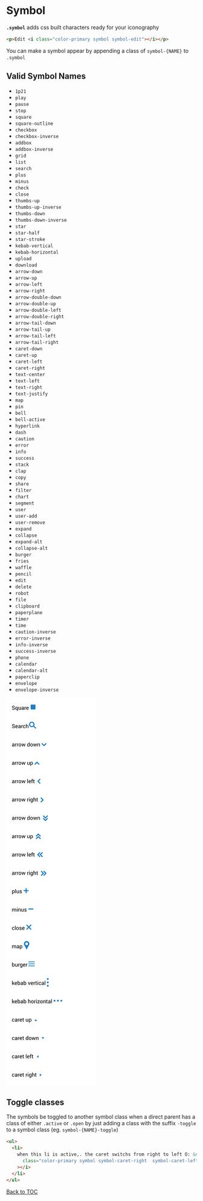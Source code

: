 # Symbol

**`.symbol`** adds css built characters ready for your iconography

```html
<p>Edit <i class="color-primary symbol symbol-edit"></i></p>
```

You can make a symbol appear by appending a class of `symbol-{NAME}` to `.symbol`

## Valid Symbol Names

- `1p21`
- `play`
- `pause`
- `stop`
- `square`
- `square-outline`
- `checkbox`
- `checkbox-inverse`
- `addbox`
- `addbox-inverse`
- `grid`
- `list`
- `search`
- `plus`
- `minus`
- `check`
- `close`
- `thumbs-up`
- `thumbs-up-inverse`
- `thumbs-down`
- `thumbs-down-inverse`
- `star`
- `star-half`
- `star-stroke`
- `kebab-vertical`
- `kebab-horizontal`
- `upload`
- `download`
- `arrow-down`
- `arrow-up`
- `arrow-left`
- `arrow-right`
- `arrow-double-down`
- `arrow-double-up`
- `arrow-double-left`
- `arrow-double-right`
- `arrow-tail-down`
- `arrow-tail-up`
- `arrow-tail-left`
- `arrow-tail-right`
- `caret-down`
- `caret-up`
- `caret-left`
- `caret-right`
- `text-center`
- `text-left`
- `text-right`
- `text-justify`
- `map`
- `pin`
- `bell`
- `bell-active`
- `hyperlink`
- `dash`
- `caution`
- `error`
- `info`
- `success`
- `stack`
- `clap`
- `copy`
- `share`
- `filter`
- `chart`
- `segment`
- `user`
- `user-add`
- `user-remove`
- `expand`
- `collapse`
- `expand-alt`
- `collapse-alt`
- `burger`
- `fries`
- `waffle`
- `pencil`
- `edit`
- `delete`
- `robot`
- `file`
- `clipboard`
- `paperplane`
- `timer`
- `time`
- `caution-inverse`
- `error-inverse`
- `info-inverse`
- `success-inverse`
- `phone`
- `calendar`
- `calendar-alt`
- `paperclip`
- `envelope`
- `envelope-inverse`

![](../../images/symbol.png)

## Toggle classes

The symbols be toggled to another symbol class when a direct parent has a class of either `.active` or `.open` by just adding a class with the suffix `-toggle` to a symbol class (eg. `symbol-{NAME}-toggle`)

```html
<ul>
  <li>
    when this li is active,. the caret switchs from right to left O: &nbsp;<i
      class="color-primary symbol symbol-caret-right  symbol-caret-left-toggle"
    ></i>
  </li>
</ul>
```

[Back to TOC](../../../readme.md)
